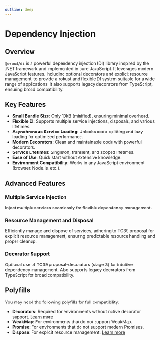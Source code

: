 ```yaml
---
outline: deep
---
```


# Dependency Injection

## Overview

`@wroud/di` is a powerful dependency injection (DI) library inspired by the .NET framework and implemented in pure JavaScript. It leverages modern JavaScript features, including optional decorators and explicit resource management, to provide a robust and flexible DI system suitable for a wide range of applications. It also supports legacy decorators from TypeScript, ensuring broad compatibility.

## Key Features

- **Small Bundle Size**: Only 10kB (minified), ensuring minimal overhead.
- **Flexible DI**: Supports multiple service injections, disposals, and various lifetimes.
- **Asynchronous Service Loading**: Unlocks code-splitting and lazy-loading for optimized performance.
- **Modern Decorators**: Clean and maintainable code with powerful decorators.
- **Service Lifetimes**: Singleton, transient, and scoped lifetimes.
- **Ease of Use**: Quick start without extensive knowledge.
- **Environment Compatibility**: Works in any JavaScript environment (browser, Node.js, etc.).

## Advanced Features

### Multiple Service Injection

Inject multiple services seamlessly for flexible dependency management.

### Resource Management and Disposal

Efficiently manage and dispose of services, adhering to TC39 proposal for explicit resource management, ensuring predictable resource handling and proper cleanup.

### Decorator Support

Optional use of TC39 proposal-decorators (stage 3) for intuitive dependency management. Also supports legacy decorators from TypeScript for broad compatibility.

## Polyfills

You may need the following polyfills for full compatibility:

- **Decorators**: Required for environments without native decorator support. [Learn more](https://github.com/tc39/proposal-decorators)
- **WeakMap**: For environments that do not support WeakMap.
- **Promise**: For environments that do not support modern Promises.
- **Dispose**: For explicit resource management. [Learn more](https://github.com/tc39/proposal-explicit-resource-management)
